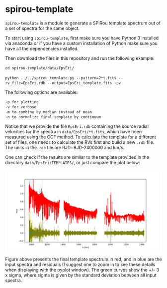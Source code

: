 # spirou-template

`spirou-template` is a module to generate a SPIRou template spectrum out of a set of spectra for the same object.

To start using `spirou-template`, first make sure you have Python 3 installed via anaconda or if you have a custom installation of Python make sure you have all the dependencies installed.

Then download the files in this repository and run the following example:

```
cd spirou-template/data/EpsEri/

python ../../spirou_template.py --pattern=2*t.fits --rv_file=EpsEri.rdb --output=EpsEri_template.fits -pv
```

The following options are available:
```
-p for plotting
-v for verbose
-m to combine by median instead of mean
-n to normalize final template by continuum
```
Notice that we provide the file `EpsEri.rdb` containing the source radial velocities for the spectra in `data/EpsEri/*t.fits`, which have been measured using the CCF method. To calculate the template for a different set of files, one needs to calculate the RVs first and build a new `.rdb` file. The units in the`.rdb` file are RJD=BJD-2400000 and km/s.

One can check if the results are similar to the template provided in the directory `data/EpsEri/TEMPLATES/`, or just compare the plot below:

![Alt text](Figures/EpsEri.png?raw=true "Title")

Figure above presents the final template spectrum in red, and in blue are the input spectra and residuals (I suggest one to zoom in to see these details when displaying with the pyplot window). The green curves show the +/- 3 x sigma, where sigma is given by the standard deviation between all input spectra.  
